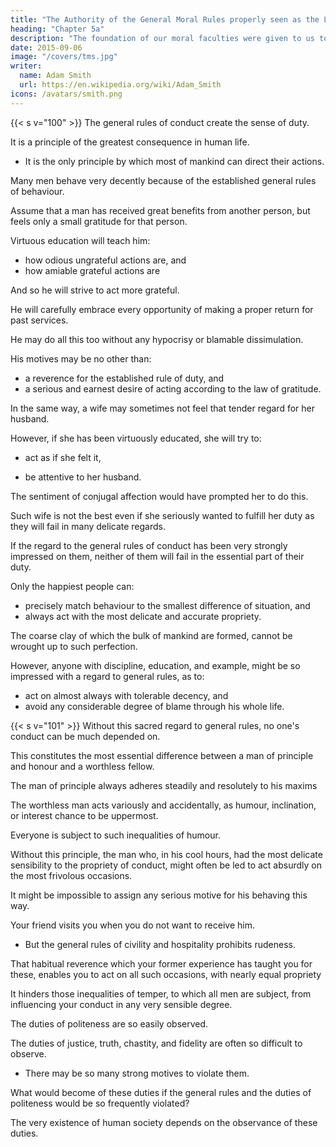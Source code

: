 ```yaml
---
title: "The Authority of the General Moral Rules properly seen as the Laws of the Deity"
heading: "Chapter 5a"
description: "The foundation of our moral faculties were given to us to direct of our conduct in this life"
date: 2015-09-06
image: "/covers/tms.jpg"
writer:
  name: Adam Smith
  url: https://en.wikipedia.org/wiki/Adam_Smith
icons: /avatars/smith.png
---
```




{{< s v="100" >}} The general rules of conduct create the sense of duty.

It is a principle of the greatest consequence in human life.
- It is the only principle by which most of mankind can direct their actions.

Many men behave very decently because of the established general rules of behaviour.

<!-- They perhaps never felt the sentiment on propriety.
They might have acted merely from a regard to the established rules. -->

Assume that a man has received great benefits from another person, but feels only a small gratitude for that person.

Virtuous education will teach him: 
- how odious ungrateful actions are, and
- how amiable grateful actions are

<!-- Though his heart is not warmed with any grateful affection, he -->

And so he will strive to act more grateful.

<!-- - He will try to pay all those regards and attentions to his patron with the liveliest gratitude.
- He will visit him regularly.
- He will behave to him respectfully.

He will only talk of him:
- with the highest esteem, and
- of the many obligations which he owes to him. -->

He will carefully embrace every opportunity of making a proper return for past services.

He may do all this too without any hypocrisy or blamable dissimulation.

<!-- ,
- selfish intention of obtaining new favours, and
- design of imposing on his benefactor or the public. -->

His motives may be no other than: 
- a reverence for the established rule of duty, and
- a serious and earnest desire of acting according to the law of gratitude.

In the same way, a wife may sometimes not feel that tender regard for her husband.

 <!-- suitable to their marriage. -->

However, if she has been virtuously educated, she will try to: 
- act as if she felt it,
<!-- - be careful, officious, faithful, and sincere, and -->
- be attentive to her husband.

The sentiment of conjugal affection would have prompted her to do this. 

Such wife is not the best even if she seriously wanted to fulfill her duty as they will fail in many delicate regards.

<!-- They will miss many opportunities of obliging.
They could never have overlooked such opportunities if they had the proper sentiment.
They are perhaps the second best of their kind. -->

If the regard to the general rules of conduct has been very strongly impressed on them, neither of them will fail in the essential part of their duty.

Only the happiest people can: 
- precisely match behaviour to the smallest difference of situation, and
- always act with the most delicate and accurate propriety.

The coarse clay of which the bulk of mankind are formed, cannot be wrought up to such perfection.

However, anyone with discipline, education, and example, might be so impressed with a regard to general rules, as to: 
- act on almost always with tolerable decency, and
- avoid any considerable degree of blame through his whole life.


{{< s v="101" >}} Without this sacred regard to general rules, no one's conduct can be much depended on.

This constitutes the most essential difference between a man of principle and honour and a worthless fellow.

The man of principle always adheres steadily and resolutely to his maxims

<!-- He preserves through his whole life one even tenour of conduct. -->

The worthless man acts variously and accidentally, as humour, inclination, or interest chance to be uppermost.


Everyone is subject to such inequalities of humour.

Without this principle, the man who, in his cool hours, had the most delicate sensibility to the propriety of conduct, might often be led to act absurdly on the most frivolous occasions.

It might be impossible to assign any serious motive for his behaving this way.


Your friend visits you when you do not want to receive him.
- But the general rules of civility and hospitality prohibits rudeness.


<!-- In your present mood, his civility is very apt to appear an impertinent intrusion. -->

<!-- If you were to give way to your current views of things, you would behave to him with coldness and contempt, though your temper was civil. -->

That habitual reverence which your former experience has taught you for these, enables you to act on all such occasions, with nearly equal propriety


It hinders those inequalities of temper, to which all men are subject, from influencing your conduct in any very sensible degree.

The duties of politeness are so easily observed.

<!-- One can scarce have any serious motive to violate it. -->

The duties of justice, truth, chastity, and fidelity are often so difficult to observe.
- There may be so many strong motives to violate them.

What would become of these duties if the general rules and the duties of politeness would be so frequently violated?

The very existence of human society depends on the observance of these duties.

<!-- It would crumble into nothing if mankind were not impressed with a reverence for those important rules of conduct. -->
